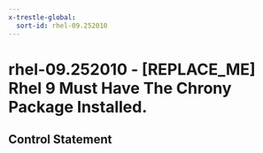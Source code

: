 ```yaml
---
x-trestle-global:
  sort-id: rhel-09.252010
---
```


# rhel-09.252010 - \[REPLACE_ME\] Rhel 9 Must Have The Chrony Package Installed.

## Control Statement

